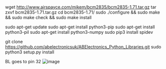

wget http://www.airspayce.com/mikem/bcm2835/bcm2835-1.71.tar.gz
tar zxvf bcm2835-1.71.tar.gz 
cd bcm2835-1.71/
sudo ./configure && sudo make && sudo make check && sudo make install

sudo apt-get update
sudo apt-get install python3-pip
sudo apt-get install python3-pil
sudo apt-get install python3-numpy
sudo pip3 install spidev


git clone https://github.com/abelectronicsuk/ABElectronics_Python_Libraries.git
sudo python3 setup.py install




BL goes to pin 32
![image](https://github.com/user-attachments/assets/891739a9-0284-464b-bca8-9ecb06f9334f)
